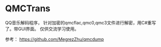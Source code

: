 # QMCTrans
QQ音乐解码程序，
针对加密的qmcflac,qmc0,qmc3文件进行解密，用C#重写了。带GUI界面。
仅供交流学习使用。

参考： https://github.com/MegrezZhu/qmcdump
